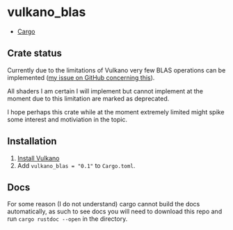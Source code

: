 # vulkano_blas

- [Cargo](https://crates.io/crates/vulkano_blas)

## Crate status

Currently due to the limitations of Vulkano very few BLAS operations can be implemented ([my issue on GitHub concerning this](https://github.com/vulkano-rs/vulkano/issues/1395)).

All shaders I am certain I will implement but cannot implement at the moment due to this limitation are marked as deprecated.

I hope perhaps this crate while at the moment extremely limited might spike some interest and motiviation in the topic.

## Installation

1. [Install Vulkano](https://github.com/vulkano-rs/vulkano#setup)
2. Add `vulkano_blas = "0.1"` to `Cargo.toml`.

## Docs

For some reason (I do not understand) cargo cannot build the docs automatically, as such to see docs you will need to download this repo and run `cargo rustdoc --open` in the directory. 
